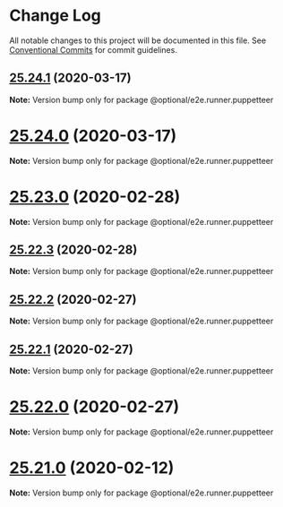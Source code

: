 # Change Log

All notable changes to this project will be documented in this file.
See [Conventional Commits](https://conventionalcommits.org) for commit guidelines.

## [25.24.1](https://github.com/SocialGouv/emjpm/compare/v25.24.0...v25.24.1) (2020-03-17)

**Note:** Version bump only for package @optional/e2e.runner.puppetteer





# [25.24.0](https://github.com/SocialGouv/emjpm/compare/v25.23.0...v25.24.0) (2020-03-17)

**Note:** Version bump only for package @optional/e2e.runner.puppetteer





# [25.23.0](https://github.com/SocialGouv/emjpm/compare/v25.22.3...v25.23.0) (2020-02-28)

**Note:** Version bump only for package @optional/e2e.runner.puppetteer





## [25.22.3](https://github.com/SocialGouv/emjpm/compare/v25.22.2...v25.22.3) (2020-02-28)

**Note:** Version bump only for package @optional/e2e.runner.puppetteer





## [25.22.2](https://github.com/SocialGouv/emjpm/compare/v25.22.1...v25.22.2) (2020-02-27)

**Note:** Version bump only for package @optional/e2e.runner.puppetteer





## [25.22.1](https://github.com/SocialGouv/emjpm/compare/v25.22.0...v25.22.1) (2020-02-27)

**Note:** Version bump only for package @optional/e2e.runner.puppetteer





# [25.22.0](https://github.com/SocialGouv/emjpm/compare/v25.21.0...v25.22.0) (2020-02-27)

**Note:** Version bump only for package @optional/e2e.runner.puppetteer





# [25.21.0](https://github.com/SocialGouv/emjpm/compare/v25.20.0...v25.21.0) (2020-02-12)

**Note:** Version bump only for package @optional/e2e.runner.puppetteer
